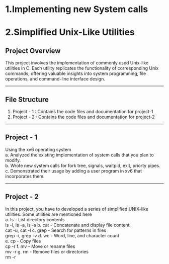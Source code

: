 # 1.Implementing new System calls
# 2.Simplified Unix-Like Utilities

## Project Overview

This project involves the implementation of commonly used Unix-like utilities in C. Each utility replicates the functionality of corresponding Unix commands, offering valuable insights into system programming, file operations, and command-line interface design.

---

## File Structure
1. Project - 1 : Contains the code files and documentation for project-1  
2. Project - 2 : Contains the code files and documentation for project-2  

---
## Project - 1
Using the xv6 operating system  
a. Analyzed the existing implementation of system calls that you plan to modify.   
b. Wrote new system calls for fork tree, signals, waitpid, exit, priorty pipes.  
c. Demonstrated their usage by adding a user program in xv6 that incorporates them.  

---

## Project - 2   
In this project, you have to developed a series of simplified UNIX-like utilities. Some utilities are
mentioned here  
a. ls - List directory contents  
ls -l, ls -a, ls -s
b. cat - Concatenate and display file content  
cat -u, cat -l
c. grep - Search for patterns in files  
grep -i, grep -v
d. wc - Word, line, and character count  
e. cp - Copy files  
cp -r
f. mv - Move or rename files  
mv -r
g. rm - Remove files or directories  
rm -r
